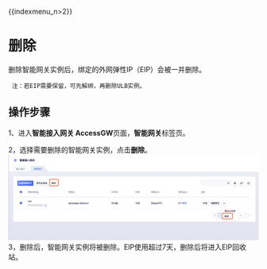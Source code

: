 {{indexmenu_n>2}}

# 删除

删除智能网关实例后，绑定的外网弹性IP（EIP）会被一并删除。

``` 
 注：若EIP需要保留，可先解绑，再删除ULB实例。
```

## 操作步骤

1、进入**智能接入网关 AccessGW**页面，**智能网关**标签页。

2，选择需要删除的智能网关实例，点击**删除**。
![image](/images/guide/accessgw/删除智能网关.png)
3，删除后，智能网关实例将被删除。EIP使用超过7天，删除后将进入EIP回收站。

